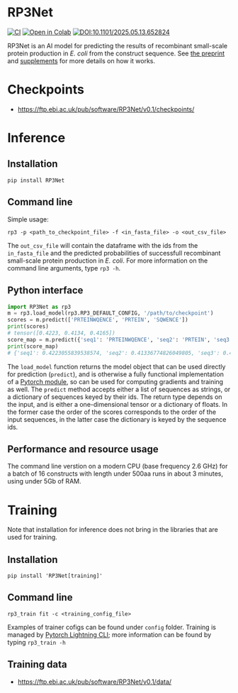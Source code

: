 # RP3Net


[![CI](https://github.com/RP3Net/RP3Net/actions/workflows/python-app.yml/badge.svg)](https://github.com/RP3Net/RP3Net/actions/workflows/python-app.yml)
[![Open in Colab](https://colab.research.google.com/assets/colab-badge.svg)](https://colab.research.google.com/github/RP3Net/RP3Net/blob/main/rp3_colab.ipynb)
[![DOI:10.1101/2025.05.13.652824](http://img.shields.io/badge/DOI-10.1101/2021.01.08.425840-B31B1B.svg)](https://doi.org/10.1101/2025.05.13.652824)

RP3Net is an AI model for predicting the results of recombinant small-scale protein production in _E. coli_ from the construct sequence. See [the preprint](https://www.biorxiv.org/content/10.1101/2025.05.13.652824v1) and [supplements](https://ftp.ebi.ac.uk/pub/software/RP3Net/) for more details on how it works.

# Checkpoints
* https://ftp.ebi.ac.uk/pub/software/RP3Net/v0.1/checkpoints/

# Inference
## Installation
```
pip install RP3Net
```

## Command line
Simple usage:
```
rp3 -p <path_to_checkpoint_file> -f <in_fasta_file> -o <out_csv_file>
```
The `out_csv_file` will contain the dataframe with the ids from the `in_fasta_file` and the predicted probabilities of successfull recombinant small-scale protein production in _E. coli_.
For more information on the command line arguments, type `rp3 -h`.

## Python interface
```python
import RP3Net as rp3
m = rp3.load_model(rp3.RP3_DEFAULT_CONFIG, '/path/to/checkpoint')
scores = m.predict(['PRTEINWQENCE', 'PRTEIN', 'SQWENCE'])
print(scores)
# tensor([0.4223, 0.4134, 0.4165])
score_map = m.predict({'seq1': 'PRTEINWQENCE', 'seq2': 'PRTEIN', 'seq3': 'SQWENCE'})
print(score_map)
# {'seq1': 0.4223055839538574, 'seq2': 0.41336774826049805, 'seq3': 0.4165498912334442}
```

The `load_model` function returns the model object that can be used directly for prediction (`predict`), and is otherwise a fully functional implementation of a [Pytorch module](https://pytorch.org/docs/stable/generated/torch.nn.Module.html), so can be used for computing gradients and training as well. The `predict` method accepts either a list of sequences as strings, or a dictionary of sequences keyed by their ids. The return type depends on the input, and is either a one-dimensional tensor or a dictionary of floats. In the former case the order of the scores corresponds to the order of the input sequences, in the latter case the dictionary is keyed by the sequence ids.

## Performance and resource usage
The command line verstion on a modern CPU (base frequency 2.6 GHz) for a batch of 16 constructs with length under 500aa runs in about 3 minutes, using under 5Gb of RAM.

# Training
Note that installation for inference does not bring in the libraries that are used for training.

## Installation
```
pip install 'RP3Net[training]'
```

## Command line
```
rp3_train fit -c <training_config_file>
```
Examples of trainer cofigs can be found under `config` folder. Training is managed by [Pytorch Lightning CLI](https://lightning.ai/docs/pytorch/stable/cli/lightning_cli.html); more information can be found by typing `rp3_train -h`

## Training data
* https://ftp.ebi.ac.uk/pub/software/RP3Net/v0.1/data/
